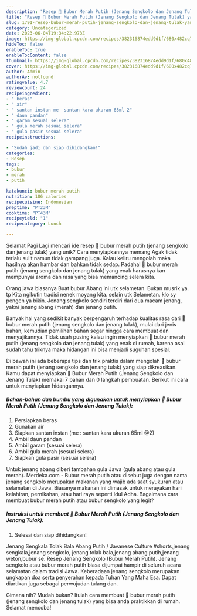```yaml
---
description: "Resep 🌻 Bubur Merah Putih (Jenang Sengkolo dan Jenang Tulak) yang Lezat, Lezat"
title: "Resep 🌻 Bubur Merah Putih (Jenang Sengkolo dan Jenang Tulak) yang Lezat, Lezat"
slug: 1791-resep-bubur-merah-putih-jenang-sengkolo-dan-jenang-tulak-yang-lezat-lezat
category: Uncategorized
date: 2023-06-04T19:34:22.973Z
image: https://img-global.cpcdn.com/recipes/382316874edd9d1f/680x482cq70/bubur-merah-putih-jenang-sengkolo-dan-jenang-tulak-foto-resep-utama.jpg
hideToc: false
enableToc: true
enableTocContent: false
thumbnail: https://img-global.cpcdn.com/recipes/382316874edd9d1f/680x482cq70/bubur-merah-putih-jenang-sengkolo-dan-jenang-tulak-foto-resep-utama.jpg
cover: https://img-global.cpcdn.com/recipes/382316874edd9d1f/680x482cq70/bubur-merah-putih-jenang-sengkolo-dan-jenang-tulak-foto-resep-utama.jpg
author: Admin
authorAv: notfound
ratingvalue: 4.7
reviewcount: 24
recipeingredient:
- " beras"
- " air"
- " santan instan me  santan kara ukuran 65ml 2"
- " daun pandan"
- " garam sesuai selera"
- " gula merah sesuai selera"
- " gula pasir sesuai selera"
recipeinstructions:

- "Sudah jadi dan siap dihidangkan!"
categories:
- Resep
tags:
- bubur
- merah
- putih

katakunci: bubur merah putih 
nutrition: 186 calories
recipecuisine: Indonesian
preptime: "PT23M"
cooktime: "PT43M"
recipeyield: "1"
recipecategory: Lunch

---
```



Selamat Pagi Lagi mencari ide resep 🌻 bubur merah putih (jenang sengkolo dan jenang tulak) yang unik? Cara menyiapkannya memang Agak tidak terlalu sulit namun tidak gampang juga. Kalau keliru mengolah maka hasilnya akan hambar dan bahkan tidak sedap. Padahal 🌻 bubur merah putih (jenang sengkolo dan jenang tulak) yang enak harusnya kan mempunyai aroma dan rasa yang bisa memancing selera kita.


Orang jawa biasanya Buat bubur Abang ini utk selametan. Bukan musrik ya. tp Kita ngikutin tradisi nenek moyang kita. selain utk Selametan. klo sy pengen ya bikin. Jenang sengkolo sendiri terdiri dari dua macam jenang, yakni jenang abang (merah) dan jenang putih.

Banyak hal yang sedikit banyak berpengaruh terhadap kualitas rasa dari 🌻 bubur merah putih (jenang sengkolo dan jenang tulak), mulai dari jenis bahan, kemudian pemilihan bahan segar hingga cara membuat dan menyajikannya. Tidak usah pusing kalau ingin menyiapkan 🌻 bubur merah putih (jenang sengkolo dan jenang tulak) yang enak di rumah, karena asal sudah tahu triknya maka hidangan ini bisa menjadi suguhan spesial.


Di bawah ini ada beberapa tips dan trik praktis dalam mengolah 🌻 bubur merah putih (jenang sengkolo dan jenang tulak) yang siap dikreasikan. Kamu dapat menyiapkan 🌻 Bubur Merah Putih (Jenang Sengkolo dan Jenang Tulak) memakai 7 bahan dan 0 langkah pembuatan. Berikut ini cara untuk menyiapkan hidangannya.

<!--inarticleads1-->

##### Bahan-bahan dan bumbu yang digunakan untuk menyiapkan 🌻 Bubur Merah Putih (Jenang Sengkolo dan Jenang Tulak):

1. Persiapkan  beras
1. Gunakan  air
1. Siapkan  santan instan (me : santan kara ukuran 65ml @2)
1. Ambil  daun pandan
1. Ambil  garam (sesuai selera)
1. Ambil  gula merah (sesuai selera)
1. Siapkan  gula pasir (sesuai selera)


Untuk jenang abang diberi tambahan gula Jawa (gula abang atau gula merah). Merdeka.com - Bubur merah putih atau disebut juga dengan nama jenang sengkolo merupakan makanan yang wajib ada saat syukuran atau selamatan di Jawa. Biasanya makanan ini dimasak untuk merayakan hari kelahiran, pernikahan, atau hari raya seperti Idul Adha. Bagaimana cara membuat bubur merah putih atau bubur sengkolo yang legit? 

<!--inarticleads2-->

##### Instruksi untuk membuat 🌻 Bubur Merah Putih (Jenang Sengkolo dan Jenang Tulak):


1. Selesai dan siap dihidangkan!

Jenang Sengkala Tolak Bala Abang Putih / Javanese Culture #shorts,jenang sengkala,jenang sengkolo, jenang tolak bala,jenang abang putih,jenang weton,bubur se. Resep Jenang Sengkolo (Bubur Merah Putih). Jenang sengkolo atau bubur merah putih biasa dijumpai hampir di seluruh acara selamatan dalam tradisi Jawa. Keberadaan jenang sengkolo merupakan ungkapan doa serta penyerahan kepada Tuhan Yang Maha Esa. Dapat diartikan juga sebagai perwujudan tulang dan. 

Gimana nih? Mudah bukan? Itulah cara membuat 🌻 bubur merah putih (jenang sengkolo dan jenang tulak) yang bisa anda praktikkan di rumah. Selamat mencoba!

